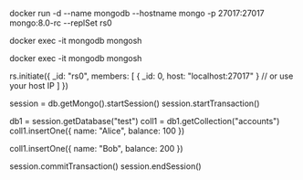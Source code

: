 
docker run -d --name mongodb --hostname mongo -p 27017:27017 mongo:8.0-rc --replSet rs0


docker exec -it mongodb mongosh

docker exec -it mongodb mongosh

rs.initiate({
  _id: "rs0",
  members: [
    { _id: 0, host: "localhost:27017" }  // or use your host IP
  ]
})


session = db.getMongo().startSession()
session.startTransaction()

db1 = session.getDatabase("test")
coll1 = db1.getCollection("accounts")
coll1.insertOne({ name: "Alice", balance: 100 })

coll1.insertOne({ name: "Bob", balance: 200 })

session.commitTransaction()
session.endSession()
